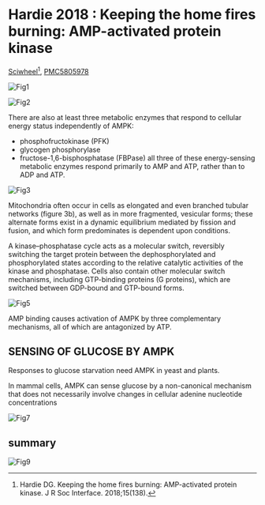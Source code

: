 # Hardie 2018 : Keeping the home fires burning: AMP-activated protein kinase


[Sciwheel](https://sciwheel.com/work/#/items/7457141/)[^Hardie2018], [PMC5805978](http://www.ncbi.nlm.nih.gov/pmc/articles/PMC5805978)

[^Hardie2018]: Hardie DG. Keeping the home fires burning: AMP-activated protein kinase. J R Soc Interface. 2018;15(138).

<!--more-->

![Fig1](https://www.ncbi.nlm.nih.gov/pmc/articles/PMC5805978/bin/rsif20170774-g1.jpg "Reactions catalysed by (a) ATPases or ATP synthases and (b) adenylate kinases.")

![Fig2](https://www.ncbi.nlm.nih.gov/pmc/articles/PMC5805978/bin/rsif20170774-g2.jpg "Schematic of the major catabolic pathways")

There are also at least three metabolic enzymes that respond to cellular energy status independently of AMPK:
- phosphofructokinase (PFK)
- glycogen phosphorylase
- fructose-1,6-bisphosphatase (FBPase)
all three of these energy-sensing metabolic enzymes respond primarily to AMP and ATP, rather than to ADP and ATP.

![Fig3](https://www.ncbi.nlm.nih.gov/pmc/articles/PMC5805978/bin/rsif20170774-g3.jpg "Mitochondrial structure and morphology")

Mitochondria often occur in cells as elongated and even branched tubular networks (figure 3b), as well as in more fragmented, vesicular forms; these alternate forms exist in a dynamic equilibrium mediated by fission and fusion, and which form predominates is dependent upon conditions.

A kinase–phosphatase cycle acts as a molecular switch, reversibly switching the target protein between the dephosphorylated and phosphorylated states according to the relative catalytic activities of the kinase and phosphatase. Cells also contain other molecular switch mechanisms, including GTP-binding proteins (G proteins), which are switched between GDP-bound and GTP-bound forms.

![Fig5](https://www.ncbi.nlm.nih.gov/pmc/articles/PMC5805978/bin/rsif20170774-g5.jpg "Tripartite mechanism for activation of AMPK by increases in the cellular AMP : ATP ratio")

AMP binding causes activation of AMPK by three complementary mechanisms, all of which are antagonized by ATP.

## SENSING OF GLUCOSE BY AMPK

Responses to glucose starvation need AMPK in yeast and plants.

In mammal cells, AMPK can sense glucose by a non-canonical mechanism that does not necessarily involve changes in cellular adenine nucleotide concentrations

![Fig7](https://www.ncbi.nlm.nih.gov/pmc/articles/PMC5805978/bin/rsif20170774-g7.jpg "Model for the non-canonical, AMP-independent activation of AMPK upon glucose starvation")

## summary

![Fig9](https://www.ncbi.nlm.nih.gov/pmc/articles/PMC5805978/bin/rsif20170774-g9.jpg "Summary of catabolic pathways (green) switched on and anabolic pathways (red) switched off when AMPK is activated")

